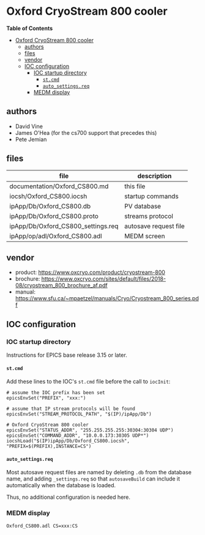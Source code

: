 # Oxford CryoStream 800 cooler

**Table of Contents**

- [Oxford CryoStream 800 cooler](#oxford-cryostream-800-cooler)
  - [authors](#authors)
  - [files](#files)
  - [vendor](#vendor)
  - [IOC configuration](#ioc-configuration)
    - [IOC startup directory](#ioc-startup-directory)
      - [`st.cmd`](#stcmd)
      - [`auto_settings.req`](#autosettingsreq)
    - [MEDM display](#medm-display)

## authors

* David Vine
* James O'Hea (for the cs700 support that precedes this)
* Pete Jemian

## files

file | description
---- | -----
documentation/Oxford_CS800.md | this file
iocsh/Oxford_CS800.iocsh | startup commands
ipApp/Db/Oxford_CS800.db | PV database
ipApp/Db/Oxford_CS800.proto | streams protocol
ipApp/Db/Oxford_CS800_settings.req | autosave request file
ipApp/op/adl/Oxford_CS800.adl | MEDM screen

## vendor

* product: https://www.oxcryo.com/product/cryostream-800
* brochure: https://www.oxcryo.com/sites/default/files/2018-08/cryostream_800_brochure_af.pdf
* manual: https://www.sfu.ca/~mpaetzel/manuals/Cryo/Cryostream_800_series.pdf

## IOC configuration

### IOC startup directory

Instructions for EPICS base release 3.15 or later.

#### `st.cmd`

Add these lines to the IOC's `st.cmd` file before the call to `iocInit`:

    # assume the IOC prefix has been set
    epicsEnvSet("PREFIX", "xxx:")

    # assume that IP stream protocols will be found
    epicsEnvSet("STREAM_PROTOCOL_PATH", "$(IP)/ipApp/Db")

    # Oxford CryoStream 800 cooler
    epicsEnvSet("STATUS_ADDR", "255.255.255.255:30304:30304 UDP")
    epicsEnvSet("COMMAND_ADDR", "10.0.0.173:30305 UDP*")
    iocshLoad("$(IP)ipApp/Db/Oxford_CS800.iocsh", "PREFIX=$(PREFIX),INSTANCE=CS")

#### `auto_settings.req`

Most autosave request files are named by deleting 
`.db` from the database name, and adding `_settings.req`
so that `autosaveBuild` can include it automatically 
when the database is loaded.

Thus, no additional configuration is needed here.

### MEDM display

    Oxford_CS800.adl CS=xxx:CS
